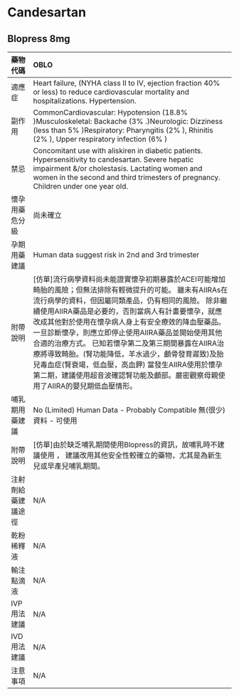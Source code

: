 # Candesartan

## Blopress 8mg

| 藥物代碼 | OBLO |
| :--- | :--- |
| 適應症 | Heart failure, \(NYHA class II to IV, ejection fraction 40% or less\) to reduce cardiovascular mortality and hospitalizations. Hypertension. |
| 副作用 | CommonCardiovascular: Hypotension \(18.8% \)Musculoskeletal: Backache \(3% .\)Neurologic: Dizziness \(less than 5% \)Respiratory: Pharyngitis \(2% \), Rhinitis \(2% \), Upper respiratory infection \(6% \) |
| 禁忌 | Concomitant use with aliskiren in diabetic patients. Hypersensitivity to candesartan. Severe hepatic impairment &/or cholestasis. Lactating women and women in the second and third trimesters of pregnancy. Children under one year old. |
| 懷孕用藥危分級 | 尚未確立 |
| 孕期用藥建議 | Human data suggest risk in 2nd and 3rd trimester |
| 附帶說明 | \[仿單\]流行病學資料尚未能證實懷孕初期暴露於ACEI可能增加畸胎的風險；但無法排除有輕微提升的可能。 雖未有AIIRAs在流行病學的資料，但因屬同類產品，仍有相同的風險。 除非繼續使用AIIRA藥品是必要的，否則當病人有計畫要懷孕，就應改成其他對於使用在懷孕病人身上有安全療效的降血壓藥品。 一旦診斷懷孕，則應立即停止使用AIIRA藥品並開始使用其他合適的治療方式。 已知若懷孕第二及第三期間暴露在AIIRA治療將導致畸胎。\(腎功能降低，羊水過少，顱骨發育遲致\)及胎兒毒血症\(腎衰竭，低血壓，高血鉀\) 當發生AIIRA使用於懷孕第二期，建議使用超音波確認腎功能及顱部。嚴密觀察母親使用了AIIRA的嬰兒期低血壓情形。 |
| 哺乳期用藥建議 | No \(Limited\) Human Data - Probably Compatible 無\(很少\)資料 - 可使用 |
| 附帶說明 | \[仿單\]由於缺乏哺乳期間使用Blopress的資訊，故哺乳時不建議使用 ， 建議改用其他安全性較確立的藥物，尤其是為新生兒或早產兒哺乳期間。 |
| 注射劑給藥建議途徑 | N/A |
| 乾粉稀釋液 | N/A |
| 輸注點滴液 | N/A |
| IVP 用法建議 | N/A |
| IVD 用法建議 | N/A |
| 注意事項 | N/A |

